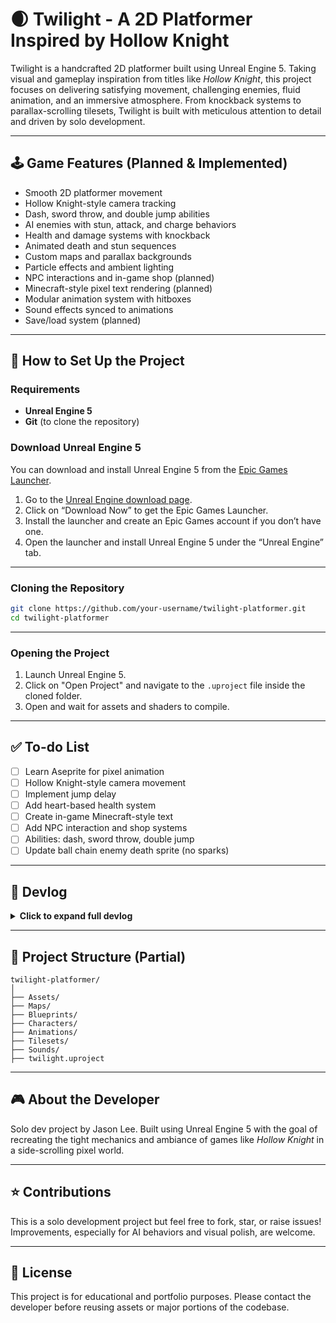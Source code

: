 
# 🌒 Twilight - A 2D Platformer Inspired by Hollow Knight

Twilight is a handcrafted 2D platformer built using Unreal Engine 5. Taking visual and gameplay inspiration from titles like *Hollow Knight*, this project focuses on delivering satisfying movement, challenging enemies, fluid animation, and an immersive atmosphere. From knockback systems to parallax-scrolling tilesets, Twilight is built with meticulous attention to detail and driven by solo development.

---

## 🕹 Game Features (Planned & Implemented)

- Smooth 2D platformer movement
- Hollow Knight-style camera tracking
- Dash, sword throw, and double jump abilities
- AI enemies with stun, attack, and charge behaviors
- Health and damage systems with knockback
- Animated death and stun sequences
- Custom maps and parallax backgrounds
- Particle effects and ambient lighting
- NPC interactions and in-game shop (planned)
- Minecraft-style pixel text rendering (planned)
- Modular animation system with hitboxes
- Sound effects synced to animations
- Save/load system (planned)

---

## 🔧 How to Set Up the Project

### Requirements
- **Unreal Engine 5**
- **Git** (to clone the repository)

### Download Unreal Engine 5
You can download and install Unreal Engine 5 from the [Epic Games Launcher](https://www.unrealengine.com/en-US/download). 

1. Go to the [Unreal Engine download page](https://www.unrealengine.com/en-US/download).
2. Click on “Download Now” to get the Epic Games Launcher.
3. Install the launcher and create an Epic Games account if you don’t have one.
4. Open the launcher and install Unreal Engine 5 under the “Unreal Engine” tab.

---

### Cloning the Repository

```bash
git clone https://github.com/your-username/twilight-platformer.git
cd twilight-platformer
```

---

### Opening the Project

1. Launch Unreal Engine 5.
2. Click on "Open Project" and navigate to the `.uproject` file inside the cloned folder.
3. Open and wait for assets and shaders to compile.

---

## ✅ To-do List

- [ ] Learn Aseprite for pixel animation
- [ ] Hollow Knight-style camera movement
- [ ] Implement jump delay
- [ ] Add heart-based health system
- [ ] Create in-game Minecraft-style text
- [ ] Add NPC interaction and shop systems
- [ ] Abilities: dash, sword throw, double jump
- [ ] Update ball chain enemy death sprite (no sparks)

---

## 📓 Devlog

<details>
<summary><strong>Click to expand full devlog</strong></summary>

### 10/4/2023
- Learned sprite animations from Itch.io
- Basic movement controls (jump, dash, move)
- Set default controls and Pawn Controller

### 10/5/2023
- Created map using imported tilesets
- Parallax background using 3D layering
- Attack animation added and bound to input
- Matched camera settings to Hollow Knight

### 10/6/2023
- Added SFX to attack and jump
- Updated sprite masking and lighting
- Pushed initial project to GitHub

### 10/7 - 10/8/2023
- Implemented attack hitbox and hit registration
- Stunned state on hit
- Expanded map and fixed collision
- Created enemy idle animation (BallChain)

### 10/9 - 10/10/2023
- Synced repo for remote work
- Added stun animation and sound
- Enabled multi-hit registration in warrior Blueprint

### 10/13/2023
- Added warrior death animation
- Implemented health and damage systems
- Removed collision post-death
- Fixed turn-around hit detection bug

### 10/17 - 10/21/2023
- Fixed parallax bug with enemy corpses
- AI enemy follows player; navmesh issues fixed
- Resolved issue with enemy falling through ground
- Adjusted navmesh agent height

### 10/25 - 10/26/2023
- Added knockback using forward vectors

### 10/29 - 11/1/2023
- AI enemy constrained to Y axis
- AI attacks implemented
- Started implementing enemy charge state

### 12/16 - 12/18/2023
- Fixed lighting and implemented dash
- Dash goes through enemies
- Cleaned up dash animation and SFX
- Enemies despawn after 5 seconds dead
- Fixed player input after death

### 12/19 - 12/21/2023
- Dash improvements: fixed edge case velocities
- Added snow particle effects
- Charge animation logic updated
- Fixed multiple attack bugs and stun states
- Jumping locked to grounded state
- Rebuilt navmesh for dynamic runtime

### 12/22 - 12/24/2023
- Level design expansion
- Added non-collidable decorative tiles
- Nerfed walk speed

### 1/7/2024
- Disabled Lumen, adjusted shadow tiles
- Increased FPS, adjusted spawn translation

### 3/10/2024
- Paused project for new work

### 5/18/2024
- Fixed floating character bug
- Changed camera to orthographic
- Fixed screen tearing and tile shifting
- TODO: resolve sprite lighting bleed and wave tile glitch when jumping

</details>

---

## 📁 Project Structure (Partial)

```
twilight-platformer/
│
├── Assets/
├── Maps/
├── Blueprints/
├── Characters/
├── Animations/
├── Tilesets/
├── Sounds/
├── twilight.uproject
```

---

## 🎮 About the Developer

Solo dev project by Jason Lee. Built using Unreal Engine 5 with the goal of recreating the tight mechanics and ambiance of games like *Hollow Knight* in a side-scrolling pixel world.

---

## ⭐️ Contributions

This is a solo development project but feel free to fork, star, or raise issues! Improvements, especially for AI behaviors and visual polish, are welcome.

---

## 📜 License

This project is for educational and portfolio purposes. Please contact the developer before reusing assets or major portions of the codebase.
